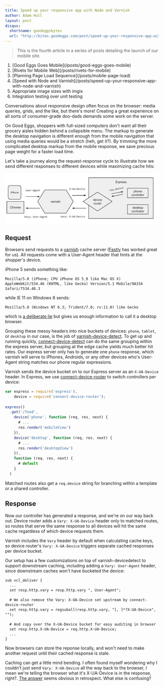 ```yaml
---
title: Speed up your responsive app with Node and Varnish
author: Adam Hull
layout: post
disqus:
  shortname: goodeggsbytes
  url: "http://bites.goodeggs.com/post/speed-up-your-responsive-app-with-node-and-varnish"
---
```


<div class="series">
    <blockquote>This is the fourth article in a series of posts detailing the launch of our mobile site.</blockquote>
    <ol>
        <li>[Good Eggs Goes Mobile](/posts/good-eggs-goes-mobile)</li>
        <li>[Rivets for Mobile Web](/posts/rivets-for-mobile)</li>
        <li>[Planning Page Load Sequence](/posts/mobile-page-load)</li>
        <li>[Speed with Node and Varnish](/posts/speed-up-your-responsive-app-with-node-and-varnish)</li>
        <li>Appropriate image sizes with imgix</li>
        <li>Integration testing over unit testing</li>
    </ol>
</div>

Conversations about responsive design often focus on the browser: media queries, grids, and the like, but there's more!  Creating a great experience on all sorts of consumer-grade doo-dads demands some work on the server.

On Good Eggs, shoppers with full-sized computers don't want all their grocery aisles hidden behind a collapsible menu. The markup to generate the desktop navigation is different enough from the mobile navigation that using media queries would be a stretch (heh, get it?).  By trimming the more complicated desktop markup from the mobile response, we save precious page weight for a faster load time.

Let's take a journey along the request-response cycle to illustrate how we send different responses to different devices while maximizing cache hits:

![Flow Diagram](/images/posts/server-side-responsive-express-varnish/flow.jpg)
<!-- more -->

## Request

Browsers send requests to a [varnish](https://www.varnish-cache.org/) cache server ([Fastly](https://www.fastly.com/) has worked great for us).  All requests come with a User-Agent header that hints at the shopper's device.

iPhone 5 sends something like:

    Mozilla/5.0 (iPhone; CPU iPhone OS 5_0 like Mac OS X) AppleWebKit/534.46 (KHTML, like Gecko) Version/5.1 Mobile/9A334 Safari/7534.48.3

while IE 11 on Windows 8 sends:

    Mozilla/5.0 (Windows NT 6.3; Trident/7.0; rv:11.0) like Gecko

which is [a deliberate lie](http://blogs.msdn.com/b/ieinternals/archive/2013/09/21/internet-explorer-11-user-agent-string-ua-string-sniffing-compatibility-with-gecko-webkit.aspx) but gives us enough information to call it a desktop browser.

Grouping these messy headers into nice buckets of devices: `phone`, `tablet`, or `desktop` in our case, is the job of [varnish-device-detect](https://github.com/varnish/varnish-devicedetect).  To get up and running quickly, [connect-device-detect](https://github.com/goodeggs/connect-devicedetect) can do the same grouping within the express server, but grouping at the edge cache yields much better hit rates.  Our express server only has to generate one `phone` response, which varnish will serve to iPhones, Androids, or any other devices who's User-Agent string matches our phone regular expressions.

Varnish sends the device bucket on to our Express server as an `X-UA-Device` header. In Express, we use [connect-device-router](https://github.com/goodeggs/connect-device-router) to switch controllers per device:

``` js
var express = require('express'),
    device = require('connect-device-router');

express()
  .get('/food',
    device('phone', function (req, res, next) {
      # ...
      res.render('mobileView')
    }),
    device('desktop', function (req, res, next) {
      # ...
      res.render('desktopView')
    }),
    function (req, res, next) {
      # default
    }
  )
```

Matched routes also get a `req.device` string for branching within a template or a shared controller.

## Response

Now our controller has generated a response, and we're on our way back out. Device router adds a `Vary: X-UA-Device` header only to matched routes, so routes that serve the same response to all devices will hit the same cache regardless of which device requests them.

Varnish includes the `Vary` header by default when calculating cache keys, so device router's `Vary: X-UA-Device` triggers separate cached responses per device bucket.

Our setup has a few customizations on top of varnish-devicedetect to support downstream caching, including adding a `Vary: User-Agent` header, since downstream caches won't have bucketed the device:

```
sub vcl_deliver {
  ...
  set resp.http.vary = resp.http.vary ", User-Agent";

  # We also remove the Vary: X-UA-Device set upstream by connect-device-router
  set resp.http.vary = regsuball(resp.http.vary, "[, ]*?X-UA-Device", "");

  # And copy over the X-UA-Device bucket for easy auditing in browser
  set resp.http.X-UA-Device = req.http.X-UA-Device;
  ...
}
```

Now browsers can store the reponse locally, and won't need to make another request until their cached response is stale.

Caching can get a little mind bending.  I often found myself wondering why I couldn't just send `Vary: X-UA-Device` all the way back to the browser, I mean we're telling the browser what it's X-UA-Device is in the response, right?.  [The answer](http://stackoverflow.com/questions/21056733/can-i-vary-on-a-custom-header) seems obvious in retrospect.  What else is confusing?
